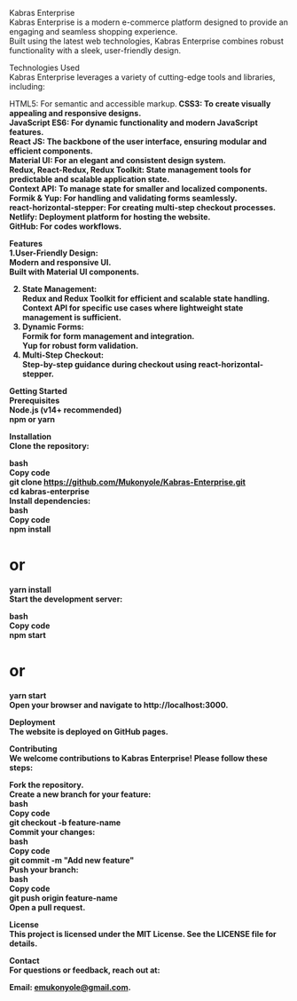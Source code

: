 Kabras Enterprise<br>
Kabras Enterprise is a modern e-commerce platform designed to provide an engaging and seamless shopping experience.<br>
Built using the latest web technologies, Kabras Enterprise combines robust functionality with a sleek, user-friendly design.<br>

Technologies Used<br>
Kabras Enterprise leverages a variety of cutting-edge tools and libraries, including:<br>

HTML5: For semantic and accessible markup.<b>
CSS3: To create visually appealing and responsive designs.<br>
JavaScript ES6: For dynamic functionality and modern JavaScript features.<br>
React JS: The backbone of the user interface, ensuring modular and efficient components.<br>
Material UI: For an elegant and consistent design system.<br>
Redux, React-Redux, Redux Toolkit: State management tools for predictable and scalable application state.<br>
Context API: To manage state for smaller and localized components.<br>
Formik & Yup: For handling and validating forms seamlessly.<br>
react-horizontal-stepper: For creating multi-step checkout processes.<br>
Netlify: Deployment platform for hosting the website.<br>
GitHub: For codes workflows.<br>

Features<br>
1.User-Friendly Design:<br>
Modern and responsive UI.<br>
Built with Material UI components.<br>

2. State Management:<br>
Redux and Redux Toolkit for efficient and scalable state handling.<br>
Context API for specific use cases where lightweight state management is sufficient.<br>
3. Dynamic Forms:<br>
Formik for form management and integration.<br>
Yup for robust form validation.<br>
4. Multi-Step Checkout:<br>
Step-by-step guidance during checkout using react-horizontal-stepper.<br>

Getting Started<br>
Prerequisites<br>
Node.js (v14+ recommended)<br>
npm or yarn<br>

Installation<br>
Clone the repository:<br>

bash<br>
Copy code<br>
git clone https://github.com/Mukonyole/Kabras-Enterprise.git<br>
cd kabras-enterprise<br>
Install dependencies:
<br>
bash<br>
Copy code<br>
npm install<br>
# or<br>
yarn install<br>
Start the development server:<br>

bash<br>
Copy code<br>
npm start<br>
# or<br>
yarn start<br>
Open your browser and navigate to http://localhost:3000.<br>

Deployment<br>
The website is deployed on GitHub pages.<br>

Contributing<br>
We welcome contributions to Kabras Enterprise! Please follow these steps:<br>

Fork the repository.<br>
Create a new branch for your feature:<br>
bash<br>
Copy code<br>
git checkout -b feature-name<br>
Commit your changes:<br>
bash<br>
Copy code<br>
git commit -m "Add new feature"<br>
Push your branch:<br>
bash<br>
Copy code<br>
git push origin feature-name<br>
Open a pull request.<br>

License<br>
This project is licensed under the MIT License. See the LICENSE file for details.<br>

Contact<br>
For questions or feedback, reach out at:<br>

Email: emukonyole@gmail.com.
